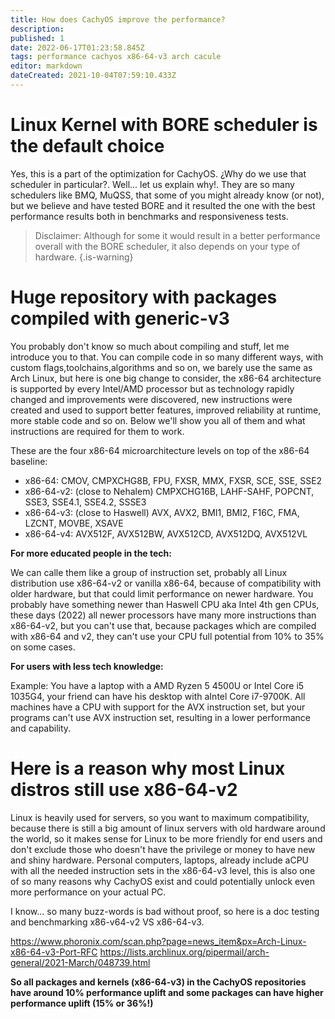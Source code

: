 ```yaml
---
title: How does CachyOS improve the performance?
description: 
published: 1
date: 2022-06-17T01:23:58.845Z
tags: performance cachyos x86-64-v3 arch cacule
editor: markdown
dateCreated: 2021-10-04T07:59:10.433Z
---
```


# Linux Kernel with BORE scheduler is the default choice

Yes, this is a part of the optimization for CachyOS. ¿Why do we use that scheduler in particular?. Well... let us explain why!. They are so many schedulers like BMQ, MuQSS, that some of you might already know (or not), but we believe and have tested BORE and it resulted the one with the best performance results both in benchmarks and responsiveness tests.

> Disclaimer: Although for some it would result in a better performance overall with the BORE scheduler, it also depends on your type of hardware.
{.is-warning}

# Huge repository with packages compiled with generic-v3

You probably don't know so much about compiling and stuff, let me introduce you to that. You can compile code in so many different ways, with custom flags,toolchains,algorithms and so on, we barely use the same as Arch Linux, but here is one big change to consider, the x86-64 architecture is supported by every Intel/AMD processor but as technology rapidly changed and improvements were discovered, new instructions were created and used to support better features, improved reliability at runtime, more stable code and so on. Below we'll show you all of them and what instructions are required for them to work.

These are the four x86-64 microarchitecture levels on top of the x86-64 baseline: 
- x86-64: CMOV, CMPXCHG8B, FPU, FXSR, MMX, FXSR, SCE, SSE, SSE2 
- x86-64-v2: (close to Nehalem) CMPXCHG16B, LAHF-SAHF, POPCNT, SSE3, SSE4.1, SSE4.2, SSSE3 
- x86-64-v3: (close to Haswell) AVX, AVX2, BMI1, BMI2, F16C, FMA, LZCNT, MOVBE, XSAVE 
- x86-64-v4: AVX512F, AVX512BW, AVX512CD, AVX512DQ, AVX512VL

**For more educated people in the tech:**

 We can calle them like a group of instruction set, probably all Linux distribution use x86-64-v2 or vanilla x86-64, because of compatibility with older hardware, but that could limit performance on newer hardware. You probably have something newer than Haswell CPU aka Intel 4th gen CPUs, these days (2022) all newer processors have many more instructions than x86-64-v2, but you can't use that, because packages which are compiled with x86-64 and v2, they can't use your CPU full potential from 10% to 35% on some cases.

**For users with less tech knowledge:** 

Example: You have a laptop with a AMD Ryzen 5 4500U or Intel Core i5 1035G4, your friend can have his desktop with aIntel Core i7-9700K. All machines have a CPU with support for the AVX instruction set, but your programs can't use AVX instruction set, resulting in a lower performance and capability.

# Here is a reason why most Linux distros still use x86-64-v2

Linux is heavily used for servers, so you want to maximum compatibility, because there is still a big amount of linux servers with old hardware around the world, so it makes sense for Linux to be more friendly for end users and don't exclude those who doesn't have the privilege or money to have new and shiny hardware. Personal computers, laptops, already include aCPU with all the needed instruction sets in the x86-64-v3 level, this is also one of so many reasons why CachyOS exist and could potentially unlock even more performance on your actual PC.

I know... so many buzz-words is bad without proof, so here is a doc testing and benchmarking x86-v64-v2 VS x86-64-v3.

<https://www.phoronix.com/scan.php?page=news_item&px=Arch-Linux-x86-64-v3-Port-RFC> <https://lists.archlinux.org/pipermail/arch-general/2021-March/048739.html>

**So all packages and kernels (x86-64-v3) in the CachyOS repositories have around 10% performance uplift and some packages can have higher performance uplift (15% or 36%!)**

